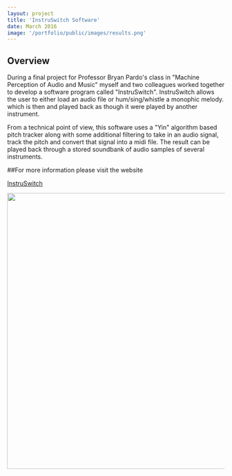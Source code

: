 ```yaml
---
layout: project
title: 'InstruSwitch Software'
date: March 2016
image: '/portfolio/public/images/results.png'
---
```


## Overview
During a final project for Professor Bryan Pardo's class in "Machine Perception of Audio and Music" myself and two colleagues worked together to develop a software program called "InstruSwitch".
InstruSwitch allows the user to either load an audio file or hum/sing/whistle a monophic melody. which is then and played back as though it were played by another instrument.

From a technical point of view, this software uses a "Yin" algorithm based pitch tracker along with some additional filtering to take in an audio signal, track the pitch and convert that signal into a midi file. The result can be played back through a stored soundbank of audio samples of several instruments. 

##For more information please visit the website

<a href="http://instruswitch.wix.com/eecs352">InstruSwitch</a>

<img src="/portfolio/public/images/GUI_opening.jpg" width="640" heigth="320"/>



